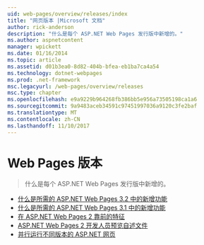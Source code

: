 ```yaml
---
uid: web-pages/overview/releases/index
title: "网页版本 |Microsoft 文档"
author: rick-anderson
description: "什么是每个 ASP.NET Web Pages 发行版中新增的。"
ms.author: aspnetcontent
manager: wpickett
ms.date: 01/16/2014
ms.topic: article
ms.assetid: d01b3ea0-8d82-404b-bfea-eb1ba7ca4a54
ms.technology: dotnet-webpages
ms.prod: .net-framework
msc.legacyurl: /web-pages/overview/releases
msc.type: chapter
ms.openlocfilehash: e9a9229b964268fb386bb5e956a73505198ca1a6
ms.sourcegitcommit: 9a9483aceb34591c97451997036a9120c3fe2baf
ms.translationtype: MT
ms.contentlocale: zh-CN
ms.lasthandoff: 11/10/2017
---
```

<a name="web-pages-releases"></a>Web Pages 版本
====================
> 什么是每个 ASP.NET Web Pages 发行版中新增的。


- [什么是所需的 ASP.NET Web Pages 3.2 中的新增功能](whats-new-in-aspnet-web-pages-32.md)
- [什么是所需的 ASP.NET Web Pages 3.1 中的新增功能](whats-new-aspnet-web-pages-31.md)
- [在 ASP.NET Web Pages 2 靠前的特征](top-features-in-web-pages-2.md)
- [ASP.NET Web Pages 2 开发人员预览自述文件](aspnet-web-pages-2-developer-preview-readme.md)
- [并行运行不同版本的 ASP.NET 网页](running-v1-and-v2-sites-side-by-side.md)
